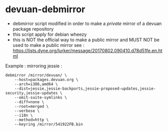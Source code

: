 # devuan-debmirror

* debmirror script modified in order to make a *private* mirror of a devuan package repository
* this script apply for debian wheezy
* this is NOT the official way to make a public mirror and MUST NOT be used to make a public mirror
  see : https://lists.dyne.org/lurker/message/20170802.090410.d78d51fe.en.html

Example : mirroring jessie :

```
debmirror /mirror/devuan/ \
	--host=packages.devuan.org \
	--arch=i386,amd64 \
	--dist=jessie,jessie-backports,jessie-proposed-updates,jessie-security,jessie-updates \
	--omit-suite-symlinks \
	--diff=none \
	--root=merged \
	--verbose \
	--i18n \
	--method=http \
	--keyring /mirror/541922FB.bin
```
